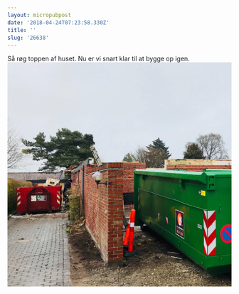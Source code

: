 ```yaml
---
layout: micropubpost
date: '2018-04-24T07:23:58.330Z'
title: ''
slug: '26638'
---
```

Så røg toppen af huset. Nu er vi snart klar til at bygge op igen. ![](/assets/IMG_2568.jpeg)
